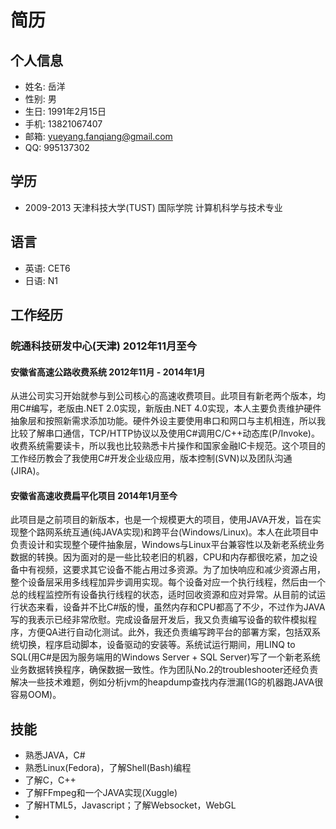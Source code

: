 # 简历

## 个人信息
* 姓名: 岳洋
* 性别: 男
* 生日: 1991年2月15日
* 手机: 13821067407
* 邮箱: yueyang.fanqiang@gmail.com
*   QQ: 995137302

## 学历
* 2009-2013 天津科技大学(TUST) 国际学院 计算机科学与技术专业

## 语言
* 英语: CET6
* 日语: N1

## 工作经历
### 皖通科技研发中心(天津) 2012年11月至今
#### 安徽省高速公路收费系统 2012年11月 - 2014年1月
从进公司实习开始就参与到公司核心的高速收费项目。此项目有新老两个版本，均用C#编写，老版由.NET 2.0实现，新版由.NET 4.0实现，本人主要负责维护硬件抽象层和按照新需求添加功能。硬件外设主要使用串口和网口与主机相连，所以我比较了解串口通信，TCP/HTTP协议以及使用C#调用C/C++动态库(P/Invoke)。收费系统需要读卡，所以我也比较熟悉卡片操作和国家金融IC卡规范。这个项目的工作经历教会了我使用C#开发企业级应用，版本控制(SVN)以及团队沟通(JIRA)。
#### 安徽省高速收费扁平化项目 2014年1月至今
此项目是之前项目的新版本，也是一个规模更大的项目，使用JAVA开发，旨在实现整个路网系统互通(纯JAVA实现)和跨平台(Windows/Linux)。本人在此项目中负责设计和实现整个硬件抽象层，Windows与Linux平台兼容性以及新老系统业务数据的转换。因为面对的是一些比较老旧的机器，CPU和内存都很吃紧，加之设备中有视频，这要求其它设备不能占用过多资源。为了加快响应和减少资源占用，整个设备层采用多线程加异步调用实现。每个设备对应一个执行线程，然后由一个总的线程监控所有设备执行线程的状态，适时回收资源和应对异常。从目前的试运行状态来看，设备并不比C#版的慢，虽然内存和CPU都高了不少，不过作为JAVA写的我表示已经非常欣慰。完成设备层开发后，我又负责编写设备的软件模拟程序，方便QA进行自动化测试。此外，我还负责编写跨平台的部署方案，包括双系统切换，程序启动脚本，设备驱动的安装等。系统试运行期间，用LINQ to SQL(用C#是因为服务端用的Windows Server + SQL Server)写了一个新老系统业务数据转换程序，确保数据一致性。作为团队No.2的troubleshooter还经负责解决一些技术难题，例如分析jvm的heapdump查找内存泄漏(1G的机器跑JAVA很容易OOM)。

## 技能
* 熟悉JAVA，C#
* 熟悉Linux(Fedora)，了解Shell(Bash)编程
* 了解C，C++
* 了解FFmpeg和一个JAVA实现(Xuggle)
* 了解HTML5，Javascript；了解Websocket，WebGL
* 
